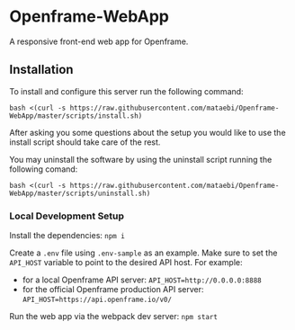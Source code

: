 # Openframe-WebApp

A responsive front-end web app for Openframe.

## Installation

To install and configure this server run the following command:
```
bash <(curl -s https://raw.githubusercontent.com/mataebi/Openframe-WebApp/master/scripts/install.sh)
```
After asking you some questions about the setup you would like to use the install script should take care of the rest.

You may uninstall the software by using the uninstall script running the following comand:
```
bash <(curl -s https://raw.githubusercontent.com/mataebi/Openframe-WebApp/master/scripts/uninstall.sh)
```

### Local Development Setup

Install the dependencies: `npm i`

Create a `.env` file using `.env-sample` as an example. Make sure to set the `API_HOST` variable to point to the desired API host. For example:
- for a local Openframe API server: `API_HOST=http://0.0.0.0:8888`
- for the official Openframe production API server: `API_HOST=https://api.openframe.io/v0/`

Run the web app via the webpack dev server: `npm start`
